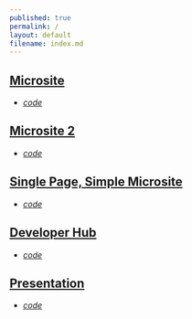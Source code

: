 ```yaml
---
published: true
permalink: /
layout: default
filename: index.md
---
```



## [Microsite](http://usg-website-templates.github.io/microsite-template/)

* *[code](https://github.com/USG-Website-Templates/microsite-template)*

## [Microsite 2](http://usg-website-templates.github.io/microsite-template-2/)
* *[code](https://github.com/USG-Website-Templates/microsite-template-2)*

## [Single Page, Simple Microsite](http://usg-website-templates.github.io/single-page-microsite-template/)
* *[code](https://github.com/USG-Website-Templates/single-page-microsite-template)*

## [Developer Hub](http://usg-website-templates.github.io/developer-hub/)
* *[code](https://github.com/USG-Website-Templates/developer-hub)*

## [Presentation](http://usg-website-templates.github.io/presentation/)
* *[code](https://github.com/USG-Website-Templates/presentation)*
